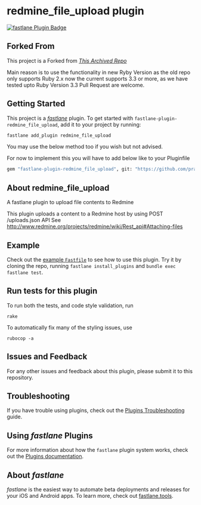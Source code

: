 # redmine_file_upload plugin

[![fastlane Plugin Badge](https://rawcdn.githack.com/fastlane/fastlane/master/fastlane/assets/plugin-badge.svg)](https://rubygems.org/gems/fastlane-plugin-redmine_file_upload)

## Forked From 

This project is a Forked from [_This Archived Repo_](https://github.com/salmattia/fastlane-plugin-redmine_file_upload)

Main reason is to use the functionality in new Ryby Version as the old repo only supports Ruby 2.x now the current supports 3.3 or more, as we have tested upto Ruby Version 3.3
Pull Request are welcome. 

## Getting Started

This project is a [_fastlane_](https://github.com/fastlane/fastlane) plugin. To get started with `fastlane-plugin-redmine_file_upload`, add it to your project by running:

```bash
fastlane add_plugin redmine_file_upload
```

You may use the below method too if you wish but not advised.

For now to implement this you will have to add below like to your Pluginfile

```bash
gem "fastlane-plugin-redmine_file_upload", git: "https://github.com/pravindodia/fastlane-plugin-redmine_file_upload"
```


## About redmine_file_upload

A fastlane plugin to upload file contents to Redmine

This plugin uploads a content to a Redmine host by using POST /uploads.json API
See http://www.redmine.org/projects/redmine/wiki/Rest_api#Attaching-files

## Example

Check out the [example `Fastfile`](fastlane/Fastfile) to see how to use this plugin. Try it by cloning the repo, running `fastlane install_plugins` and `bundle exec fastlane test`.

## Run tests for this plugin

To run both the tests, and code style validation, run

```
rake
```

To automatically fix many of the styling issues, use
```
rubocop -a
```

## Issues and Feedback

For any other issues and feedback about this plugin, please submit it to this repository.

## Troubleshooting

If you have trouble using plugins, check out the [Plugins Troubleshooting](https://docs.fastlane.tools/plugins/plugins-troubleshooting/) guide.

## Using _fastlane_ Plugins

For more information about how the `fastlane` plugin system works, check out the [Plugins documentation](https://docs.fastlane.tools/plugins/create-plugin/).

## About _fastlane_

_fastlane_ is the easiest way to automate beta deployments and releases for your iOS and Android apps. To learn more, check out [fastlane.tools](https://fastlane.tools).

